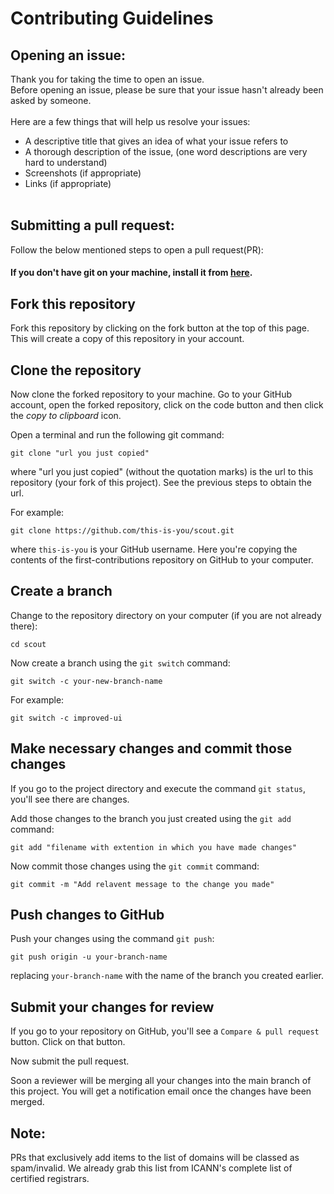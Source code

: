 # Contributing Guidelines

## Opening an issue:

Thank you for taking the time to open an issue.
<br>
Before opening an issue, please be sure that your issue hasn't already been asked by someone.
<br><br>
Here are a few things that will help us resolve your issues:

- A descriptive title that gives an idea of what your issue refers to
- A thorough description of the issue, (one word descriptions are very hard to understand)
- Screenshots (if appropriate)
- Links (if appropriate)
  <br><br>

## Submitting a pull request:

Follow the below mentioned steps to open a pull request(PR):

#### If you don't have git on your machine, install it from [here](https://git-scm.com/downloads).

## Fork this repository

Fork this repository by clicking on the fork button at the top of this page.
This will create a copy of this repository in your account.

## Clone the repository

Now clone the forked repository to your machine. Go to your GitHub account, open the forked repository, click on the code button and then click the _copy to clipboard_ icon.

Open a terminal and run the following git command:

```
git clone "url you just copied"
```

where "url you just copied" (without the quotation marks) is the url to this repository (your fork of this project). See the previous steps to obtain the url.

For example:

```
git clone https://github.com/this-is-you/scout.git
```

where `this-is-you` is your GitHub username. Here you're copying the contents of the first-contributions repository on GitHub to your computer.

## Create a branch

Change to the repository directory on your computer (if you are not already there):

```
cd scout
```

Now create a branch using the `git switch` command:

```
git switch -c your-new-branch-name
```

For example:

```
git switch -c improved-ui
```

## Make necessary changes and commit those changes

If you go to the project directory and execute the command `git status`, you'll see there are changes.

Add those changes to the branch you just created using the `git add` command:

```
git add "filename with extention in which you have made changes"
```

Now commit those changes using the `git commit` command:

```
git commit -m "Add relavent message to the change you made"
```

## Push changes to GitHub

Push your changes using the command `git push`:

```
git push origin -u your-branch-name
```

replacing `your-branch-name` with the name of the branch you created earlier.

## Submit your changes for review

If you go to your repository on GitHub, you'll see a `Compare & pull request` button. Click on that button.

Now submit the pull request.

Soon a reviewer will be merging all your changes into the main branch of this project. You will get a notification email once the changes have been merged.

## Note:

PRs that exclusively add items to the list of domains will be classed as spam/invalid. We already grab this list from ICANN's complete list of certified registrars.  
